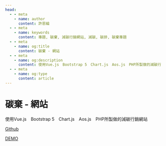 ```yaml
---
head:
  - - meta
    - name: author
      content: 許恩綸
  - - meta
    - name: keywords
      content: 專題, 碳棄, 減碳行銷網站, 減碳, 碳排, 碳棄專題
  - - meta
    - name: og:title
      content: 碳棄 - 網站
  - - meta
    - name: og:description
      content: 使用Vue.js　Bootstrap 5　Chart.js　Aos.js　PHP所製做的減碳行銷網站
  - - meta
    - name: og:type
      content: article
---
```


# 碳棄 - 網站

使用Vue.js　Bootstrap 5　Chart.js　Aos.js　PHP所製做的減碳行銷網站

[Github](https://github.com/lucashsu95/My_web)

[DEMO](https://lucashsu95.github.io/My_web/)